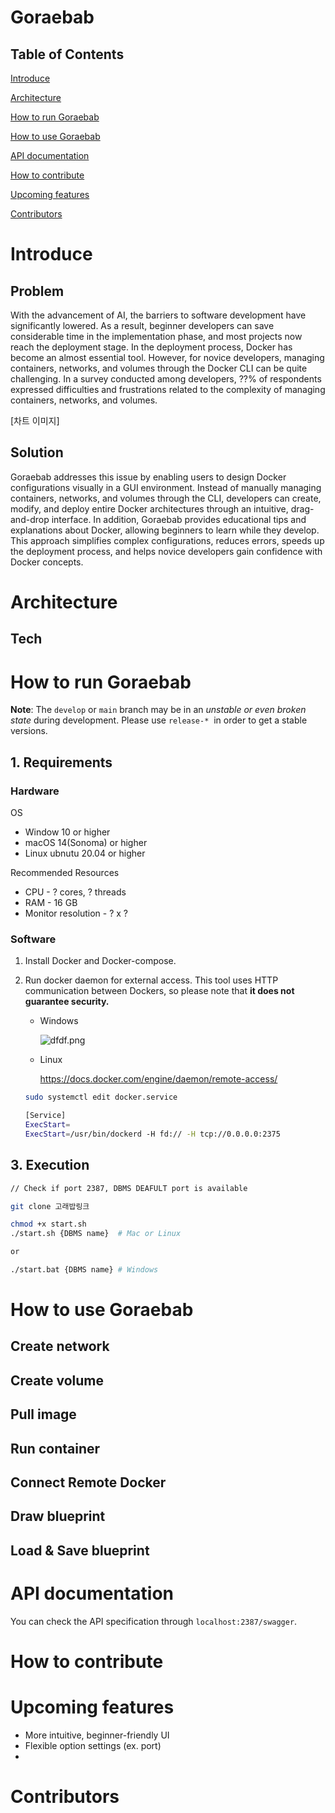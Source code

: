 # Goraebab

## Table of Contents
[Introduce](#-introduce)

[Architecture](#-architecture)

[How to run Goraebab](#-how-to-run-goraebab)

[How to use Goraebab](#-how-to-use-goraebab)

[API documentation](#-api-documentation)

[How to contribute](#-how-to-contribute)

[Upcoming features](#-upcoming-features)

[Contributors](#-contributors)


# Introduce

## Problem
With the advancement of AI, the barriers to software development have significantly lowered. As a result, beginner developers can save considerable time in the implementation phase, and most projects now reach the deployment stage. In the deployment process, Docker has become an almost essential tool. However, for novice developers, managing containers, networks, and volumes through the Docker CLI can be quite challenging. In a survey conducted among developers, ??% of respondents expressed difficulties and frustrations related to the complexity of managing containers, networks, and volumes.

[차트 이미지]

## Solution

Goraebab addresses this issue by enabling users to design Docker configurations visually in a GUI environment. Instead of manually managing containers, networks, and volumes through the CLI, developers can create, modify, and deploy entire Docker architectures through an intuitive, drag-and-drop interface. In addition, Goraebab provides educational tips and explanations about Docker, allowing beginners to learn while they develop. This approach simplifies complex configurations, reduces errors, speeds up the deployment process, and helps novice developers gain confidence with Docker concepts.


# Architecture

## Tech



# How to run Goraebab

**Note**: The `develop` or `main` branch  may be in an *unstable or even broken state* during development. Please use `release-*`  in order to get a stable versions.



## 1. Requirements

### Hardware

OS
- Window 10 or higher
- macOS 14(Sonoma) or higher
- Linux ubnutu 20.04 or higher

Recommended Resources
- CPU - ? cores, ? threads
- RAM - 16 GB
- Monitor resolution - ? x ?


### Software

1. Install Docker and Docker-compose.

2. Run docker daemon for external access. This tool uses HTTP communication between Dockers, so please note that **it does not guarantee security.**

    - Windows

      ![dfdf.png](https://prod-files-secure.s3.us-west-2.amazonaws.com/05b0d37a-666a-49e3-962a-9dcee8904ca3/b13c1fa4-63eb-48b2-9f8f-cb300899ffd4/acea4c2d-5ba6-4f14-a2ab-6367cdba41ae.png)

    - Linux

      https://docs.docker.com/engine/daemon/remote-access/


    ```bash
    sudo systemctl edit docker.service
    
    [Service]
    ExecStart=
    ExecStart=/usr/bin/dockerd -H fd:// -H tcp://0.0.0.0:2375
    ```


## 3. Execution

```bash
// Check if port 2387, DBMS DEAFULT port is available

git clone 고래밥링크

chmod +x start.sh
./start.sh {DBMS name}  # Mac or Linux

or

./start.bat {DBMS name} # Windows

```





# How to use Goraebab

## Create network

## Create volume

## Pull image

## Run container

## Connect Remote Docker

## Draw blueprint

## Load & Save blueprint

# API documentation

You can check the API specification through `localhost:2387/swagger`.

# How to contribute

# Upcoming features

- More intuitive, beginner-friendly UI
- Flexible option settings (ex. port)
-

# Contributors
